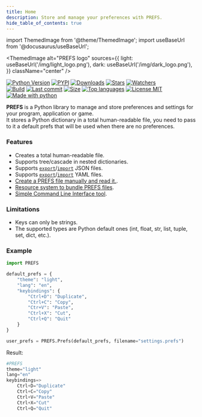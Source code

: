 ```yaml
---
title: Home
description: Store and manage your preferences with PREFS.
hide_table_of_contents: true
---
```


import ThemedImage from '@theme/ThemedImage';
import useBaseUrl from '@docusaurus/useBaseUrl';

<ThemedImage
  alt="PREFS logo"
  sources={{
    light: useBaseUrl('/img/light_logo.png'),
    dark: useBaseUrl('/img/dark_logo.png'),
  }}
  className="center"
/>


[![Python Version](https://img.shields.io/pypi/pyversions/prefs)](https://pypi.org/project/prefs/)
[![PYPI](https://img.shields.io/pypi/v/prefs)](https://pypi.org/project/prefs/)
[![Downloads](https://pepy.tech/badge/prefs)](https://pepy.tech/project/prefs)
[![Stars](https://img.shields.io/github/stars/patitotective/prefs)](https://github.com/Patitotective/PREFS/stargazers)
[![Watchers](https://img.shields.io/github/watchers/Patitotective/PREFS)](https://github.com/Patitotective/PREFS/watchers)  
[![Build](https://img.shields.io/appveyor/build/Patitotective/PREFS)](https://ci.appveyor.com/project/Patitotective/prefs)
[![Last commit](https://img.shields.io/github/last-commit/Patitotective/PREFS)](https://github.com/Patitotective/PREFS/commits/main)
[![Size](https://img.shields.io/github/repo-size/Patitotective/PREFS)](https://github.com/Patitotective/PREFS)
[![Top languages](https://img.shields.io/github/languages/top/Patitotective/PREFS)](https://github.com/Patitotective/PREFS)
[![License MIT](https://img.shields.io/github/license/Patitotective/PREFS)](https://github.com/Patitotective/PREFS/)  
[![Made with python](https://img.shields.io/badge/made%20with-python-blue)](https://www.python.org/)

**PREFS** is a Python library to manage and store preferences and settings for your program, application or game.  
It stores a Python dictionary in a total human-readable file, you need to pass to it a default prefs that will be used when there are no preferences. 

### Features
- Creates a total human-readable file.
- Supports tree/cascade in nested dictionaries.
- Supports [`export`](docs/api/prefs-class#convert_to_json)/[`import`](docs/api/functions#read_json_file) JSON files.
- Supports [`export`](docs/api/prefs-class#convert_to_yaml)/[`import`](docs/api/functions#read_yaml_file) YAML files.
- [Create a PREFS file manually and read it.](docs/api/functions#read_prefs_file).
- [Resource system to bundle PREFS files](docs/resources). 
- [Simple Command Line Interface tool](docs/api/cli).

### Limitations
- Keys can only be strings.
- The supported types are Python default ones (int, float, str, list, tuple, set, dict, etc.).

### Example
```python
import PREFS

default_prefs = {
    "theme": "light", 
    "lang": "en", 
    "keybindings": {
        "Ctrl+D": "Duplicate", 
        "Ctrl+C": "Copy", 
        "Ctr+V": "Paste", 
        "Ctrl+X": "Cut", 
        "Ctrl+Q": "Quit"
    }
}

user_prefs = PREFS.Prefs(default_prefs, filename="settings.prefs")
```
Result:
```python title="settings.prefs"
#PREFS
theme="light"
lang="en"
keybindings=>
    Ctrl+D="Duplicate"
    Ctrl+C="Copy"
    Ctrl+V="Paste"
    Ctrl+X="Cut"
    Ctrl+Q="Quit"
```
